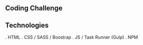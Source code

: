 ## Coding Challenge ##

## Technologies
. HTML
. CSS / SASS / Boostrap
. JS / Task Runner (Gulp)
. NPM
